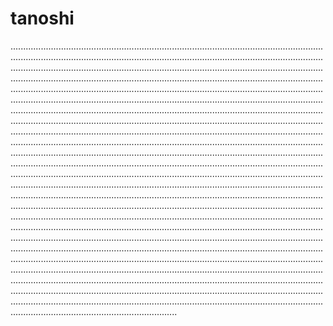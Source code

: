# tanoshi
..............................................................................................................................................................................................................................................................................................................................................................................................................................................................................................................................................................................................................................................................................................................................................................................................................................................................................................................................................................................................................................................................................................................................................................................................................................................................................................................................................................................................................................................................................................................................................................................................................................................................................................................................................................................................................................................................................................................................................................................................................................................................................................................................................................................................................................................................................................................................................................................................................................................................................................................................................................................................................................................................................................................................................................................................................................................................................................................................................................................................................................................................................................................................................................................................................................................................................................